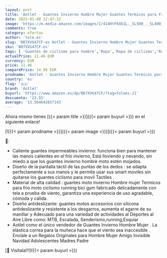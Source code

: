 ```yaml
---
layout: post
title: 'Aotlet - Guantes Invierno Hombre Mujer Guantes Termicos para Frio Moto Ciclismo Running Bici Gym para movil Tactiles Regalos Originales para Hombre Mujer Amigo Invisible Navidad Adolescentes Madres Padre'
date: 2022-01-08 22:47:22
image: 'https://m.media-amazon.com/images/I/414HtF6Xb1L._SL500_._SL400_.jpg'
comments: true
category: ofertas
author: 'tole.es'
slug: 'B07XVG47CF-es Aotlet - Guantes Invierno Hombre Mujer Guantes Termicos...'
sku: 'B07XVG47CF-es'
tags: [ 'Guantes de ciclismo para hombre','Ropa','Ropa de ciclismo','Ropa de ciclismo para hombre','Ropa específica deportiva','aotlet','navidad', ]
actualPrice: 11.46 EUR
currency: EUR
price: 11.46
comparePrice: 14.99 EUR
prodname: 'Aotlet - Guantes Invierno Hombre Mujer Guantes Termicos para Frio Moto Ciclismo Running Bici Gym para movil Tactiles Regalos Originales para Hombre Mujer Amigo Invisible Navidad Adolescentes Madres Padre'
country: 'es'
flag: '🇪🇸'
brand: 'Aotlet'
buyurl: 'https://www.amazon.es/dp/B07XVG47CF/?tag=tolees-21'
descuento: '23.55'
average: '13.504642857143'
---
```


Ahora mismo tienes [{{< param title >}}]({{< param buyurl >}}) en el siguiente enlace!

[![{{< param prodname >}}]({{< param image >}})]({{< param buyurl >}})

🔎:

- Caliente guantes impermeables invierno: funciona bien para mantener las manos calientes en el frío invierno, Está lloviendo y nevando, sin miedo a que los guantes invierno hombre moto estén mojados.
- Diseño de la pantalla táctil de las puntas de los dedos : se adapta perfectamente a sus manos y le permite usar sus smart moviles sin quitarse los guantes ciclismo para movil Tactiles .
- Material de alta calidad : guantes moto invierno Hombre mujer Termicos para frio moto ciclismo running bici gym fabricado delicadamente con tela a prueba de viento, garantiza una experiencia de uso agradable, cómoda y cálida.
- Diseño antideslizante: guantes motos accesorios con silicona antideslizante y resistente a los desgarros, aumenta el agarre de su manillar y Adecuado para una variedad de actividades al Deportes al Aire Libre como: MTB, Escalada, Senderismo,running,Esquiar
- Aotlet como el único vendedor de Guantes Invierno Hombre Mujer . La elástica correa para la muñeca hace que el viento sea inaccesible . Envíale a un Regalos Originales para Hombre Mujer Amigo Invisible Navidad Adolescentes Madres Padre

[🛒 Visítala!!!]({{< param buyurl >}})
